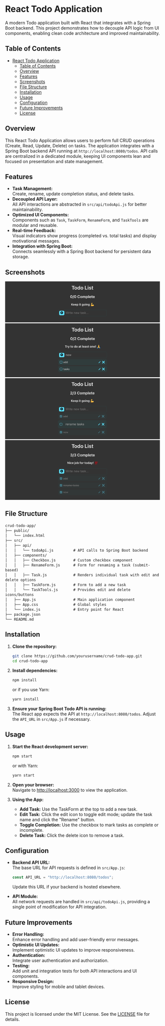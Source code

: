 # React Todo Application

A modern Todo application built with React that integrates with a Spring Boot backend. This project demonstrates how to decouple API logic from UI components, enabling clean code architecture and improved maintainability.

## Table of Contents

- [React Todo Application](#react-todo-application)
  - [Table of Contents](#table-of-contents)
  - [Overview](#overview)
  - [Features](#features)
  - [Screenshots](#screenshots)
  - [File Structure](#file-structure)
  - [Installation](#installation)
  - [Usage](#usage)
  - [Configuration](#configuration)
  - [Future Improvements](#future-improvements)
  - [License](#license)

## Overview

This React Todo Application allows users to perform full CRUD operations (Create, Read, Update, Delete) on tasks. The application integrates with a Spring Boot backend API running at `http://localhost:8080/todos`. API calls are centralized in a dedicated module, keeping UI components lean and focused on presentation and state management.

## Features

- **Task Management:**  
  Create, rename, update completion status, and delete tasks.
- **Decoupled API Layer:**  
  All API interactions are abstracted in `src/api/todoApi.js` for better maintainability.
- **Optimized UI Components:**  
  Components such as `Task`, `TaskForm`, `RenameForm`, and `TaskTools` are modular and reusable.
- **Real-time Feedback:**  
  Visual indicators show progress (completed vs. total tasks) and display motivational messages.
- **Integration with Spring Boot:**  
  Connects seamlessly with a Spring Boot backend for persistent data storage.

## Screenshots

![home.png](screenshots/home.png)
![add-new-tasks.png](screenshots/add-new-tasks.png)
![rename-task.png](screenshots/rename-task.png)
![completed-tasks.png](screenshots/completed-tasks.png)

## File Structure

```
crud-todo-app/
├── public/
│   └── index.html
├── src/
│   ├── api/
│   │   └── todoApi.js         # API calls to Spring Boot backend
│   ├── components/
│   │   ├── Checkbox.js        # Custom checkbox component
│   │   ├── RenameForm.js      # Form for renaming a task (submit-based)
│   │   ├── Task.js            # Renders individual task with edit and delete options
│   │   ├── TaskForm.js        # Form to add a new task
│   │   └── TaskTools.js       # Provides edit and delete icons/buttons
│   ├── App.js                 # Main application component
│   ├── App.css                # Global styles
│   └── index.js               # Entry point for React
├── package.json
└── README.md
```

## Installation

1. **Clone the repository:**

   ```bash
   git clone https://github.com/yourusername/crud-todo-app.git
   cd crud-todo-app
   ```

2. **Install dependencies:**

   ```bash
   npm install
   ```

   or if you use Yarn:

   ```bash
   yarn install
   ```

3. **Ensure your Spring Boot Todo API is running:**  
   The React app expects the API at `http://localhost:8080/todos`. Adjust the `API_URL` in `src/App.js` if necessary.

## Usage

1. **Start the React development server:**

   ```bash
   npm start
   ```

   or with Yarn:

   ```bash
   yarn start
   ```

2. **Open your browser:**  
   Navigate to [http://localhost:3000](http://localhost:3000) to view the application.

3. **Using the App:**  
   - **Add Task:** Use the TaskForm at the top to add a new task.
   - **Edit Task:** Click the edit icon to toggle edit mode; update the task name and click the "Rename" button.
   - **Toggle Completion:** Use the checkbox to mark tasks as complete or incomplete.
   - **Delete Task:** Click the delete icon to remove a task.

## Configuration

- **Backend API URL:**  
  The base URL for API requests is defined in `src/App.js`:
  ```js
  const API_URL = "http://localhost:8080/todos";
  ```
  Update this URL if your backend is hosted elsewhere.

- **API Module:**  
  All network requests are handled in `src/api/todoApi.js`, providing a single point of modification for API integration.

## Future Improvements

- **Error Handling:**  
  Enhance error handling and add user-friendly error messages.
- **Optimistic UI Updates:**  
  Implement optimistic UI updates to improve responsiveness.
- **Authentication:**  
  Integrate user authentication and authorization.
- **Testing:**  
  Add unit and integration tests for both API interactions and UI components.
- **Responsive Design:**  
  Improve styling for mobile and tablet devices.

## License

This project is licensed under the MIT License. See the [LICENSE](LICENSE) file for details.